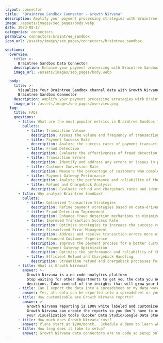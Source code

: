 ```yaml
---
layout: connector
title:  "Braintree Sandbox Connector - Growth Nirvana"
description: Amplify your payment processing strategies with Braintree Sandbox integration, gaining actionable insights from transaction data analysis.
image: /assets/images/seo_pages/body.webp
date: 2023-08-17
categories: connectors
permalink: connectors/braintree_sandbox
icon_url: /assets/images/seo_pages/connectors/braintree_sandbox

sections:
  overview:
    title: >-
      Braintree Sandbox Data Connector
    description: Enhance your payment processing with Braintree Sandbox integration. Seamlessly test and analyze payment data, unlocking insights that shape transaction strategies, fraud detection, and operational excellence.
    image_url: /assets/images/seo_pages/body.webp

  body:
    title: >-
      Visualize Your Braintree Sandbox channel data with Growth Nirvana's
      Braintree Sandbox Connector
    description: Amplify your payment processing strategies with Braintree Sandbox integration, gaining actionable insights from transaction data analysis.
    image_url: /assets/images/seo_pages/overview.png
  faq:
    title: FAQs
    questions:
      - title: What are the most popular metrics in Braintree Sandbox to analyze?
        bullets:
          - title: Transaction Volume
            description: Assess the volume and frequency of transactions processed.
          - title: Payment Success Rate
            description: Analyze the success rates of payment transactions.
          - title: Fraud Detection
            description: Evaluate the effectiveness of fraud detection mechanisms.
          - title: Transaction Errors
            description: Identify and address any errors or issues in payment transactions.
          - title: Customer Conversion Rate
            description: Measure the percentage of customers who complete the payment process.
          - title: Payment Gateway Performance
            description: Analyze the performance and reliability of the payment gateway.
          - title: Refund and Chargeback Analysis
            description: Evaluate refund and chargeback rates and identify areas for improvement.
      - title: Why analyze Braintree Sandbox?
        bullets:
          - title: Optimized Transaction Strategies
            description: Refine payment strategies based on data-driven insights.
          - title: Fraud Detection Improvement
            description: Enhance fraud detection mechanisms to minimize fraud risk.
          - title: Improved Transaction Success Rate
            description: Optimize strategies to increase the success rate of payment transactions.
          - title: Streamlined Error Management
            description: Address and resolve transaction errors more efficiently.
          - title: Enhanced Customer Experience
            description: Improve the payment process for a better customer experience.
          - title: Payment Gateway Optimization
            description: Optimize the performance and reliability of the payment gateway.
          - title: Efficient Refund and Chargeback Handling
            description: Streamline refund and chargeback processes for improved efficiency.
      - title: What is Growth Nirvana?
        answer: >-
          Growth Nirvana is a no code analytics platform 
          Stop waiting for other departments to get you the data you need to make critical business 
          decisions. Take control of the insights that will grow your business.
      - title: Can I export the data into a spreadsheet or my data warehouse?
        answer: Yes, all data can be exported into a spreadsheet or your data warehouse (Google BigQuery, AWS, Snowflake, Azure, etc)
      - title: How customizable are Growth Nirvana reports?
        answer: >-
          Growth Nirvana reporting is 100% white labeled and customized to your specifications.
          Growth Nirvana can create the reports so you don’t have to or you can connect
          your visualization tools (Looker Data Studio/Google Data Studio, Tableau, PowerBI, etc) to Growth Nirvana.
      - title: How much does Growth Nirvana cost?
        answer: Plans start at $200/month.  Schedule a demo to learn what plan is best for you.
      - title: How long does it take to setup?
        answer: Growth Nirvana data connectors are no code so setup only requires a few clicks.
---
```


